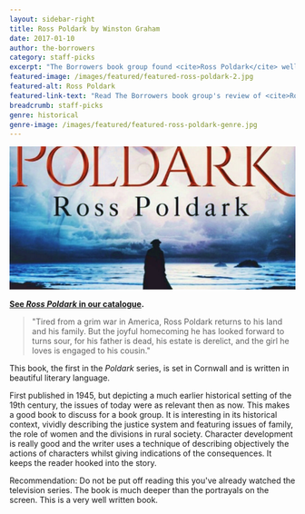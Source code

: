 ```yaml
---
layout: sidebar-right
title: Ross Poldark by Winston Graham
date: 2017-01-10
author: the-borrowers
category: staff-picks
excerpt: "The Borrowers book group found <cite>Ross Poldark</cite> well written and steeped in historical context."
featured-image: /images/featured/featured-ross-poldark-2.jpg
featured-alt: Ross Poldark
featured-link-text: "Read The Borrowers book group's review of <cite>Ross Poldark</cite>, by Winston Graham."
breadcrumb: staff-picks
genre: historical
genre-image: /images/featured/featured-ross-poldark-genre.jpg
---
```


![Ross Poldark](/images/featured/featured-ross-poldark-2.jpg)

**[See <cite>Ross Poldark</cite> in our catalogue](https://suffolk.spydus.co.uk/cgi-bin/spydus.exe/ENQ/OPAC/BIBENQ?BRN=1712156).**

> "Tired from a grim war in America, Ross Poldark returns to his land and his family. But the joyful homecoming he has looked forward to turns sour, for his father is dead, his estate is derelict, and the girl he loves is engaged to his cousin."

This book, the first in the <cite>Poldark</cite> series, is set in Cornwall and is written in beautiful literary language.

First published in 1945, but depicting a much earlier historical setting of the 19th century, the issues of today were as relevant then as now. This makes a good book to discuss for a book group. It is interesting in its historical context, vividly describing the justice system and featuring issues of family, the role of women and the divisions in rural society. Character development is really good and the writer uses a technique of describing objectively the actions of characters whilst giving indications of the consequences. It keeps the reader hooked into the story.

Recommendation: Do not be put off reading this you've already watched the television series. The book is much deeper than the portrayals on the screen. This is a very well written book.

